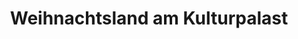---
title: "Weihnachtsland am Kulturpalast"
url: /dresden/weihnachtsland-am-kulturpalast/
shop: Allgemein
---
